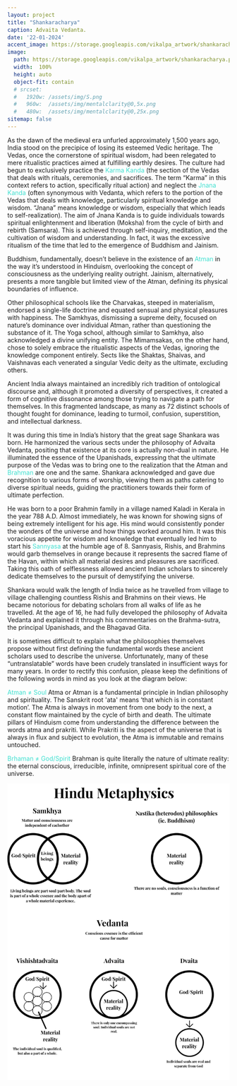 ```yaml
---
layout: project
title: "Shankaracharya"
caption: Advaita Vedanta.
date: '22-01-2024'
accent_image: https://storage.googleapis.com/vikalpa_artwork/shankaracharya.png   
image: 
  path: https://storage.googleapis.com/vikalpa_artwork/shankaracharya.png
  width:  100%
  height: auto
  object-fit: contain
  # srcset: 
  #   1920w: /assets/img/S.png
  #   960w:  /assets/img/mentalclarity@0,5x.png
  #   480w:  /assets/img/mentalclarity@0,25x.png
sitemap: false
---
```



As the dawn of the medieval era unfurled approximately 1,500 years ago, India stood on the precipice of losing its esteemed Vedic heritage. The Vedas, once the cornerstone of spiritual wisdom, had been relegated to mere ritualistic practices aimed at fulfilling earthly desires. The culture had begun to exclusively practice the <span style="color:turquoise"> Karma Kanda </span> (the section of the Vedas that deals with rituals, ceremonies, and sacrifices. The term “Karma” in this context refers to action, specifically ritual action) and neglect the <span style="color:turquoise"> Jnana Kanda</span> (often synonymous with Vedanta, which refers to the portion of the Vedas that deals with knowledge, particularly spiritual knowledge and wisdom. “Jnana” means knowledge or wisdom, especially that which leads to self-realization). The aim of Jnana Kanda is to guide individuals towards spiritual enlightenment and liberation (Moksha) from the cycle of birth and rebirth (Samsara). This is achieved through self-inquiry, meditation, and the cultivation of wisdom and understanding. In fact, it was the excessive ritualism of the time that led to the emergence of Buddhism and Jainism.

Buddhism, fundamentally, doesn’t believe in the existence of an <span style="color:turquoise">Atman</span> in the way it’s understood in Hinduism, overlooking the concept of consciousness as the underlying reality outright. Jainism, alternatively, presents a more tangible but limited view of the Atman, defining its physical boundaries of influence.

Other philosophical schools like the Charvakas, steeped in materialism, endorsed a single-life doctrine and equated sensual and physical pleasures with happiness. The Samkhyas, dismissing a supreme deity, focused on nature’s dominance over individual Atman, rather than questioning the substance of it. The Yoga school, although similar to Samkhya, also acknowledged a divine unifying entity. The Mimamsakas, on the other hand, chose to solely embrace the ritualistic aspects of the Vedas, ignoring the knowledge component entirely. Sects like the Shaktas, Shaivas, and Vaishnavas each venerated a singular Vedic deity as the ultimate, excluding others.

Ancient India always maintained an incredibly rich tradition of ontological discourse and, although it promoted a diversity of perspectives, it created a form of cognitive dissonance among those trying to navigate a path for themselves. In this fragmented landscape, as many as 72 distinct schools of thought fought for dominance, leading to turmoil, confusion, superstition, and intellectual darkness.

It was during this time in India’s history that the great sage Shankara was born. He harmonized the various sects under the philosophy of Advaita Vedanta, positing that existence at its core is actually non-dual in nature. He illuminated the essence of the Upanishads, expressing that the ultimate purpose of the Vedas was to bring one to the realization that the Atman and <span style="color:turquoise">Brahman</span> are one and the same. Shankara acknowledged and gave due recognition to various forms of worship, viewing them as paths catering to diverse spiritual needs, guiding the practitioners towards their form of ultimate perfection.

He was born to a poor Brahmin family in a village named Kaladi in Kerala in the year 788 A.D. Almost immediately, he was known for showing signs of being extremely intelligent for his age. His mind would consistently ponder the wonders of the universe and how things worked around him. It was this voracious appetite for wisdom and knowledge that eventually led him to start his <span style="color:turquoise">Sannyasa</span> at the humble age of 8. Sannyasis, Rishis, and Brahmins would garb themselves in orange because it represents the sacred flame of the Havan, within which all material desires and pleasures are sacrificed. Taking this oath of selflessness allowed ancient Indian scholars to sincerely dedicate themselves to the pursuit of demystifying the universe.

Shankara would walk the length of India twice as he travelled from village to village challenging countless Rishis and Brahmins on their views. He became notorious for debating scholars from all walks of life as he travelled. At the age of 16, he had fully developed the philosophy of Advaita Vedanta and explained it through his commentaries on the Brahma-sutra, the principal Upanishads, and the Bhagavad Gita.


It is sometimes difficult to explain what the philosophies themselves propose without first defining the fundamental words these ancient scholars used to describe the universe. Unfortunately, many of these “untranslatable” words have been crudely translated in insufficient ways for many years. In order to rectify this confusion, please keep the definitions of the following words in mind as you look at the diagram below:


<span style="color:turquoise">Atman ≠ Soul</span>
Atma or Atman is a fundamental principle   in Indian philosophy and spirituality. The Sanskrit root 'ata' means ‘that which is in constant motion’. The Atma is always in movement from one body to the next, a constant flow maintained by the cycle of birth and death. The ultimate pillars of Hinduism come from understanding the difference between the words atma and prakriti. While Prakriti is the aspect of the universe that is always in flux and subject to evolution, the Atma is immutable and remains untouched.


<span style="color:turquoise">Brhaman ≠ God/Spirit</span> 
Brahman is quite literally the nature of ultimate reality: the eternal conscious, irreducible, infinite, omnipresent spiritual core of the universe.


![alt text](/assets/img/projects/hindumeta.jpg)
